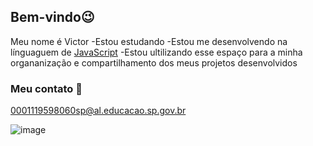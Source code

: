 ## Bem-vindo😉

Meu nome é Victor
-Estou estudando
-Estou me desenvolvendo na línguaguem de [JavaScript](https://p5js.org/)
-Estou ultilizando esse espaço para a minha organanização e compartilhamento dos meus projetos desenvolvidos

### Meu contato 📧

0001119598060sp@al.educacao.sp.gov.br


![image](https://github.com/user-attachments/assets/9c1343c4-0c6e-422e-8412-db5e24960a2b)

